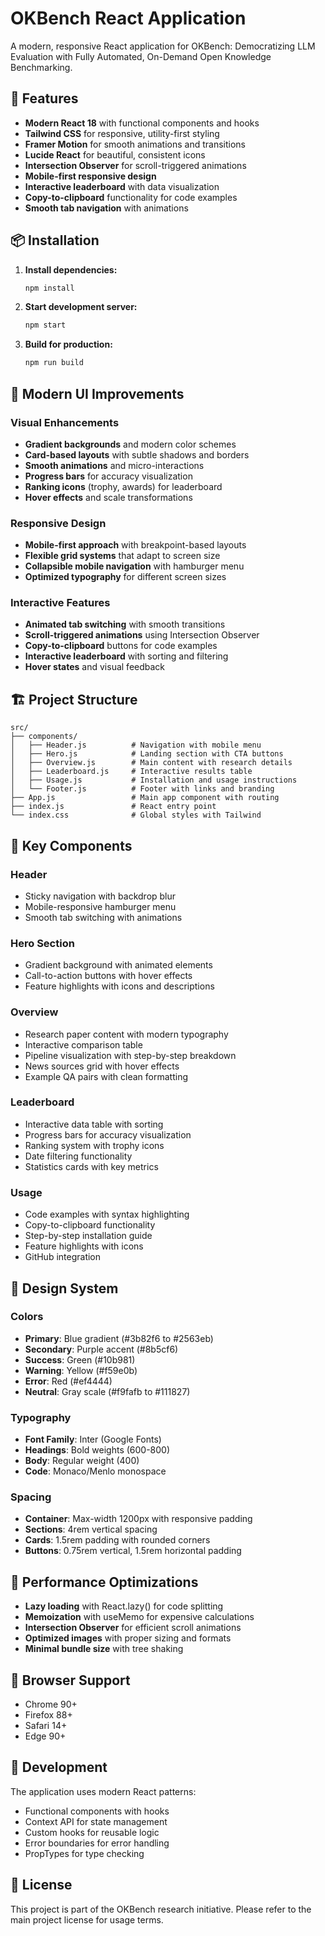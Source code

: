 # OKBench React Application

A modern, responsive React application for OKBench: Democratizing LLM Evaluation with Fully Automated, On-Demand Open Knowledge Benchmarking.

## 🚀 Features

- **Modern React 18** with functional components and hooks
- **Tailwind CSS** for responsive, utility-first styling
- **Framer Motion** for smooth animations and transitions
- **Lucide React** for beautiful, consistent icons
- **Intersection Observer** for scroll-triggered animations
- **Mobile-first responsive design**
- **Interactive leaderboard** with data visualization
- **Copy-to-clipboard** functionality for code examples
- **Smooth tab navigation** with animations

## 📦 Installation

1. **Install dependencies:**
   ```bash
   npm install
   ```

2. **Start development server:**
   ```bash
   npm start
   ```

3. **Build for production:**
   ```bash
   npm run build
   ```

## 🎨 Modern UI Improvements

### Visual Enhancements
- **Gradient backgrounds** and modern color schemes
- **Card-based layouts** with subtle shadows and borders
- **Smooth animations** and micro-interactions
- **Progress bars** for accuracy visualization
- **Ranking icons** (trophy, awards) for leaderboard
- **Hover effects** and scale transformations

### Responsive Design
- **Mobile-first approach** with breakpoint-based layouts
- **Flexible grid systems** that adapt to screen size
- **Collapsible mobile navigation** with hamburger menu
- **Optimized typography** for different screen sizes

### Interactive Features
- **Animated tab switching** with smooth transitions
- **Scroll-triggered animations** using Intersection Observer
- **Copy-to-clipboard** buttons for code examples
- **Interactive leaderboard** with sorting and filtering
- **Hover states** and visual feedback

## 🏗️ Project Structure

```
src/
├── components/
│   ├── Header.js          # Navigation with mobile menu
│   ├── Hero.js            # Landing section with CTA buttons
│   ├── Overview.js        # Main content with research details
│   ├── Leaderboard.js     # Interactive results table
│   ├── Usage.js           # Installation and usage instructions
│   └── Footer.js          # Footer with links and branding
├── App.js                 # Main app component with routing
├── index.js               # React entry point
└── index.css              # Global styles with Tailwind
```

## 🎯 Key Components

### Header
- Sticky navigation with backdrop blur
- Mobile-responsive hamburger menu
- Smooth tab switching with animations

### Hero Section
- Gradient background with animated elements
- Call-to-action buttons with hover effects
- Feature highlights with icons and descriptions

### Overview
- Research paper content with modern typography
- Interactive comparison table
- Pipeline visualization with step-by-step breakdown
- News sources grid with hover effects
- Example QA pairs with clean formatting

### Leaderboard
- Interactive data table with sorting
- Progress bars for accuracy visualization
- Ranking system with trophy icons
- Date filtering functionality
- Statistics cards with key metrics

### Usage
- Code examples with syntax highlighting
- Copy-to-clipboard functionality
- Step-by-step installation guide
- Feature highlights with icons
- GitHub integration

## 🎨 Design System

### Colors
- **Primary**: Blue gradient (#3b82f6 to #2563eb)
- **Secondary**: Purple accent (#8b5cf6)
- **Success**: Green (#10b981)
- **Warning**: Yellow (#f59e0b)
- **Error**: Red (#ef4444)
- **Neutral**: Gray scale (#f9fafb to #111827)

### Typography
- **Font Family**: Inter (Google Fonts)
- **Headings**: Bold weights (600-800)
- **Body**: Regular weight (400)
- **Code**: Monaco/Menlo monospace

### Spacing
- **Container**: Max-width 1200px with responsive padding
- **Sections**: 4rem vertical spacing
- **Cards**: 1.5rem padding with rounded corners
- **Buttons**: 0.75rem vertical, 1.5rem horizontal padding

## 🚀 Performance Optimizations

- **Lazy loading** with React.lazy() for code splitting
- **Memoization** with useMemo for expensive calculations
- **Intersection Observer** for efficient scroll animations
- **Optimized images** with proper sizing and formats
- **Minimal bundle size** with tree shaking

## 📱 Browser Support

- Chrome 90+
- Firefox 88+
- Safari 14+
- Edge 90+

## 🔧 Development

The application uses modern React patterns:
- Functional components with hooks
- Context API for state management
- Custom hooks for reusable logic
- Error boundaries for error handling
- PropTypes for type checking

## 📄 License

This project is part of the OKBench research initiative. Please refer to the main project license for usage terms.
